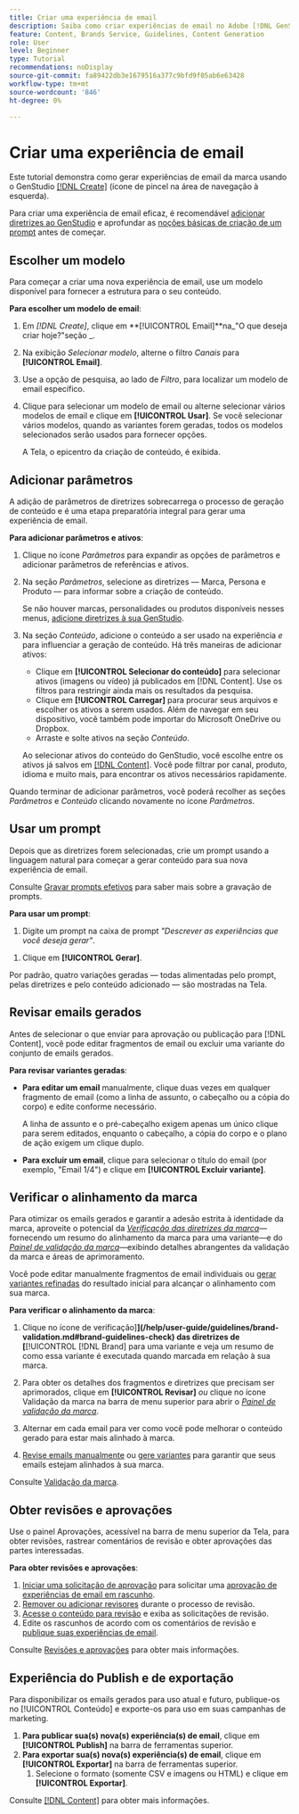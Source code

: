 ```yaml
---
title: Criar uma experiência de email
description: Saiba como criar experiências de email no Adobe [!DNL GenStudio].
feature: Content, Brands Service, Guidelines, Content Generation
role: User
level: Beginner
type: Tutorial
recommendations: noDisplay
source-git-commit: fa89422db3e1679516a377c9bfd9f05ab6e63428
workflow-type: tm+mt
source-wordcount: '846'
ht-degree: 0%

---
```



# Criar uma experiência de email

Este tutorial demonstra como gerar experiências de email da marca usando o GenStudio [[!DNL Create]](/help/user-guide/create/overview.md) (ícone de pincel na área de navegação à esquerda).

Para criar uma experiência de email eficaz, é recomendável [adicionar diretrizes ao GenStudio](/help/user-guide/guidelines/add-guidelines.md) e aprofundar as [noções básicas de criação de um prompt](/help/user-guide/effective-prompts.md) antes de começar.

## Escolher um modelo

Para começar a criar uma nova experiência de email, use um modelo disponível para fornecer a estrutura para o seu conteúdo.

**Para escolher um modelo de email**:

1. Em _[!DNL Create]_, clique em **[!UICONTROL Email]**na_&quot;O que deseja criar hoje?&quot;seção _.
1. Na exibição _Selecionar modelo_, alterne o filtro _Canais_ para **[!UICONTROL Email]**.
1. Use a opção de pesquisa, ao lado de _Filtro_, para localizar um modelo de email específico.
1. Clique para selecionar um modelo de email ou alterne selecionar vários modelos de email e clique em **[!UICONTROL Usar]**. Se você selecionar vários modelos, quando as variantes forem geradas, todos os modelos selecionados serão usados para fornecer opções.

   A Tela, o epicentro da criação de conteúdo, é exibida.

## Adicionar parâmetros

A adição de parâmetros de diretrizes sobrecarrega o processo de geração de conteúdo e é uma etapa preparatória integral para gerar uma experiência de email.

**Para adicionar parâmetros e ativos**:

1. Clique no ícone _Parâmetros_ para expandir as opções de parâmetros e adicionar parâmetros de referências e ativos.
1. Na seção _Parâmetros_, selecione as diretrizes — Marca, Persona e Produto — para informar sobre a criação de conteúdo.

   Se não houver marcas, personalidades ou produtos disponíveis nesses menus, [adicione diretrizes à sua GenStudio](/help/user-guide/guidelines/add-guidelines.md).

1. Na seção _Conteúdo_, adicione o conteúdo a ser usado na experiência *e* para influenciar a geração de conteúdo. Há três maneiras de adicionar ativos:
   * Clique em **[!UICONTROL Selecionar do conteúdo]** para selecionar ativos (imagens ou vídeo) já publicados em [!DNL Content]. Use os filtros para restringir ainda mais os resultados da pesquisa.
   * Clique em **[!UICONTROL Carregar]** para procurar seus arquivos e escolher os ativos a serem usados. Além de navegar em seu dispositivo, você também pode importar do Microsoft OneDrive ou Dropbox.
   * Arraste e solte ativos na seção _Conteúdo_.

   Ao selecionar ativos do conteúdo do GenStudio, você escolhe entre os ativos já salvos em [[!DNL Content]](/help/user-guide/content/overview.md). Você pode filtrar por canal, produto, idioma e muito mais, para encontrar os ativos necessários rapidamente.

Quando terminar de adicionar parâmetros, você poderá recolher as seções *Parâmetros* e *Conteúdo* clicando novamente no ícone _Parâmetros_.

## Usar um prompt

Depois que as diretrizes forem selecionadas, crie um prompt usando a linguagem natural para começar a gerar conteúdo para sua nova experiência de email.

Consulte [Gravar prompts efetivos](/help/user-guide/effective-prompts.md) para saber mais sobre a gravação de prompts.

**Para usar um prompt**:

1. Digite um prompt na caixa de prompt _&quot;Descrever as experiências que você deseja gerar&quot;_.
   <!-- If the prompt box is not visible, click **[!UICONTROL Open to prompt]** to expand it. -->

<!-- 1. Optionally, click one of the prompt suggestions visible just above the prompt text box. Clicking a suggestion auto-fills the suggested prompt in the prompt box. -->
1. Clique em **[!UICONTROL Gerar]**.

Por padrão, quatro variações geradas — todas alimentadas pelo prompt, pelas diretrizes e pelo conteúdo adicionado — são mostradas na Tela.

## Revisar emails gerados

Antes de selecionar o que enviar para aprovação ou publicação para [!DNL Content], você pode editar fragmentos de email ou excluir uma variante do conjunto de emails gerados.

**Para revisar variantes geradas**:

* **Para editar um email** manualmente, clique duas vezes em qualquer fragmento de email (como a linha de assunto, o cabeçalho ou a cópia do corpo) e edite conforme necessário.

  A linha de assunto e o pré-cabeçalho exigem apenas um único clique para serem editados, enquanto o cabeçalho, a cópia do corpo e o plano de ação exigem um clique duplo.

* **Para excluir um email**, clique para selecionar o título do email (por exemplo, &quot;Email 1/4&quot;) e clique em **[!UICONTROL Excluir variante]**.

## Verificar o alinhamento da marca

Para otimizar os emails gerados e garantir a adesão estrita à identidade da marca, aproveite o potencial da [_Verificação das diretrizes da marca_](/help/user-guide/guidelines/brand-validation.md#brand-guidelines-check)—fornecendo um resumo do alinhamento da marca para uma variante—e do [_Painel de validação da marca_](/help/user-guide/guidelines/brand-validation.md#brand-validation-panel)—exibindo detalhes abrangentes da validação da marca e áreas de aprimoramento.

Você pode editar manualmente fragmentos de email individuais ou [gerar variantes refinadas](/help/user-guide/create/generate-variants.md) do resultado inicial para alcançar o alinhamento com sua marca.

**Para verificar o alinhamento da marca**:

1. Clique no ícone de verificação]**](/help/user-guide/guidelines/brand-validation.md#brand-guidelines-check) das diretrizes de [**[!UICONTROL [!DNL Brand] para uma variante e veja um resumo de como essa variante é executada quando marcada em relação à sua marca.
1. Para obter os detalhes dos fragmentos e diretrizes que precisam ser aprimorados, clique em **[!UICONTROL Revisar]** _ou_ clique no ícone Validação da marca na barra de menu superior para abrir o [_Painel de validação da marca_](/help/user-guide/guidelines/brand-validation.md#brand-validation-panel).

1. Alternar em cada email para ver como você pode melhorar o conteúdo gerado para estar mais alinhado à marca.
1. [Revise emails manualmente](#revise-generated-emails) ou [gere variantes](/help/user-guide/create/generate-variants.md) para garantir que seus emails estejam alinhados à sua marca.

Consulte [Validação da marca](/help/user-guide/guidelines/brand-validation.md).

## Obter revisões e aprovações

Use o painel Aprovações, acessível na barra de menu superior da Tela, para obter revisões, rastrear comentários de revisão e obter aprovações das partes interessadas.

**Para obter revisões e aprovações**:

1. [Iniciar uma solicitação de aprovação](/help/user-guide/approvals/request-review.md) para solicitar uma [aprovação de experiências de email em rascunho](/help/user-guide/approvals/approve-content.md).
1. [Remover ou adicionar revisores](/help/user-guide/approvals/review-and-edit.md#manage-approvals) durante o processo de revisão.
1. [Acesse o conteúdo para revisão](/help/user-guide/approvals/review-and-edit.md#access-content-for-review) e exiba as solicitações de revisão.
1. Edite os rascunhos de acordo com os comentários de revisão e [publique suas experiências de email](#publish-and-export-experience).

Consulte [Revisões e aprovações](/help/user-guide/approvals/overview.md) para obter mais informações.

## Experiência do Publish e de exportação

Para disponibilizar os emails gerados para uso atual e futuro, publique-os no [!UICONTROL Conteúdo] e exporte-os para uso em suas campanhas de marketing.

1. **Para publicar sua(s) nova(s) experiência(s) de email**, clique em **[!UICONTROL Publish]** na barra de ferramentas superior.
1. **Para exportar sua(s) nova(s) experiência(s) de email**, clique em **[!UICONTROL Exportar]** na barra de ferramentas superior.
   1. Selecione o formato (somente CSV e imagens ou HTML) e clique em **[!UICONTROL Exportar]**.

Consulte [[!DNL Content]](/help/user-guide/content/overview.md#search-and-find-approved-content) para obter mais informações.
